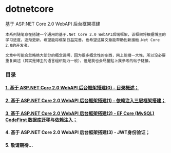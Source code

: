 # dotnetcore
基于 ASP.NET Core 2.0 WebAPI 后台框架搭建

    本系列随笔意在搭建一个通用的基于.Net Core 2.0 WebAPI后端框架，该框架将根据博主的学习进度，逐渐更新，希望能将框架日益完善。也希望这篇文章能帮助到新接触.Net Core 2.0的开发者。

    文章中可能会忽略绝大部分的概念说明，因为很多概念性的东西，网上能搜一大堆，所以没必要重复阐述（其实是博主的语言组织能力一般），但是我也会尽量贴上我参考的帖子链接。

### 目录
#### [1. 基于 ASP.NET Core 2.0 WebAPI 后台框架搭建(0) - 目录概述；](http://www.cnblogs.com/loda7023link/p/9160767.html)
#### [2. 基于 ASP.NET Core 2.0 WebAPI 后台框架搭建(1) - 依赖注入三层框架搭建；](https://www.cnblogs.com/loda7023link/p/9161661.html)
#### [3. 基于 ASP.NET Core 2.0 WebAPI 后台框架搭建(2) - EF Core (MySQL) CodeFirst 数据库迁移与依赖注入；](http://www.cnblogs.com/loda7023link/p/9161834.html)
#### 4. 基于 ASP.NET Core 2.0 WebAPI 后台框架搭建(3) - JWT身份验证；
#### 5. 敬请期待...
